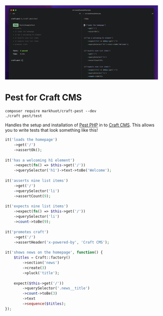 ![craft-pest screen shot](./screenshot.png)

# Pest for Craft CMS

```shell
composer require markhuot/craft-pest --dev
./craft pest/test
```

Handles the setup and installation of [Pest PHP](https://pestphp.com) in to [Craft CMS](https://craftcms.com). This allows you to write tests that look something like this!

```php
it('loads the homepage')
    ->get('/')
    ->assertOk();

it('has a welcoming h1 element')
    ->expect(fn() => $this->get('/'))
    ->querySelector('h1')->text->toBe('Welcome');

it('asserts nine list items')
    ->get('/')
    ->querySelector('li')
    ->assertCount(9);

it('expects nine list items')
    ->expect(fn() => $this->get('/'))
    ->querySelector('li')
    ->count->toBe(9);

it('promotes craft')
    ->get('/')
    ->assertHeader('x-powered-by', 'Craft CMS');

it('shows news on the homepage', function() {
    $titles = Craft::factory()
        ->section('news')
        ->create(3)
        ->pluck('title');

    expect($this->get('/'))
        ->querySelector('.news__title')
        ->count->toBe(3)
        ->text
        ->sequence($titles);
});
```
